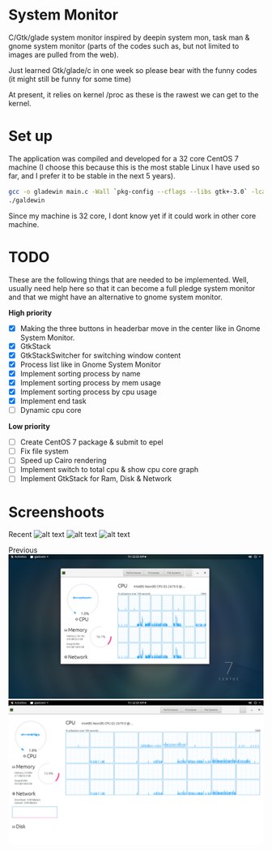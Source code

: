 # System Monitor
C/Gtk/glade system monitor inspired by deepin system mon, task man &amp; gnome system monitor (parts of the codes such as, but not limited to images are pulled from the web).

Just learned Gtk/glade/c in one week so please bear with the funny codes (it might still be funny for some time)

At present, it relies on kernel /proc as these is the rawest we can get to the kernel.

# Set up
The application was compiled and developed for a 32 core CentOS 7 machine (I choose this because this is the most stable Linux I have used so far, and I prefer it to be stable in the next 5 years). 
```bash
gcc -o gladewin main.c -Wall `pkg-config --cflags --libs gtk+-3.0` -lcairo -export-dynamic -lm -O2 -lcairo-script-interpreter
./galdewin
```
Since my machine is 32 core, I dont know yet if it could work in other core machine.


# TODO
These are the following things that are needed to be implemented. Well, usually need help here so that it can become a full pledge system monitor and that we might have an alternative to gnome system monitor.

**High priority**
- [x] Making the three buttons in headerbar move in the center like in Gnome System Monitor.
- [x] GtkStack
- [x] GtkStackSwitcher for switching window content
- [x] Process list like in Gnome System Monitor
- [x] Implement sorting process by name
- [x] Implement sorting process by mem usage
- [x] Implement sorting process by cpu usage
- [x] Implement end task
- [ ] Dynamic cpu core

**Low priority**
- [ ] Create CentOS 7 package & submit to epel
- [ ] Fix file system 
- [ ] Speed up Cairo rendering
- [ ] Implement switch to total cpu & show cpu core graph
- [ ] Implement GtkStack for Ram, Disk & Network

# Screenshoots
Recent
![alt text](https://github.com/jobs-git/system-monitor/blob/master/Screenshot%20from%202019-02-05%2023-17-47.png)
![alt text](https://github.com/jobs-git/system-monitor/blob/master/Screenshot%20from%202019-02-05%2023-18-37.png)
![alt text](https://github.com/jobs-git/system-monitor/blob/master/Screenshot%20from%202019-02-05%2023-17-37.png)


Previous
![alt text](https://github.com/jobs-git/gtk-system-monitor/blob/master/Screenshot%20from%202019-01-25%2000-23-03.png)
![alt text](https://github.com/jobs-git/gtk-system-monitor/blob/master/Screenshot%20from%202019-01-25%2000-19-51.png)
